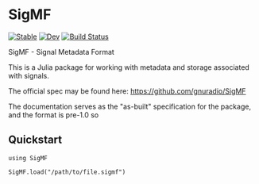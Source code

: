 # SigMF

[![Stable](https://img.shields.io/badge/docs-stable-blue.svg)](https://sjkelly.github.io/SigMF.jl/stable)
[![Dev](https://img.shields.io/badge/docs-dev-blue.svg)](https://sjkelly.github.io/SigMF.jl/dev)
[![Build Status](https://github.com/sjkelly/SigMF.jl/workflows/CI/badge.svg)](https://github.com/sjkelly/SigMF.jl/actions)

SigMF - Signal Metadata Format

This is a Julia package for working with metadata and storage associated with signals.

The official spec may be found here: https://github.com/gnuradio/SigMF

The documentation serves as the "as-built" specification for the package, and the format is
pre-1.0 so 

## Quickstart

```
using SigMF

SigMF.load("/path/to/file.sigmf")
```